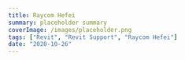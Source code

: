 ```yaml
---
title: Raycom Hefei
summary: placeholder summary
coverImage: /images/placeholder.png
tags: ["Revit", "Revit Support", "Raycom Hefei"]
date: "2020-10-26"
---
```

